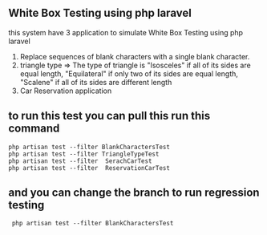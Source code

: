  
## White Box Testing using php laravel 

this system have 3 application to simulate White Box Testing using php laravel

1.	Replace sequences of blank characters with a single blank character. 
2.	triangle type => The type of triangle is "Isosceles" if all of its sides are equal length, "Equilateral" if only two of its sides are equal length, "Scalene" if all of its sides are different length
3.	Car Reservation application 

## to run this test you can pull this run this command 

    php artisan test --filter BlankCharactersTest
    php artisan test --filter TriangleTypeTest   
    php artisan test --filter  SerachCarTest   
    php artisan test --filter  ReservationCarTest
    
## and you can change the branch to run regression testing
    
     php artisan test --filter BlankCharactersTest
